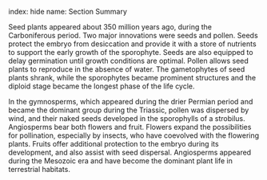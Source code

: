 index: hide
name: Section Summary

Seed plants appeared about 350 million years ago, during the Carboniferous period. Two major innovations were seeds and pollen. Seeds protect the embryo from desiccation and provide it with a store of nutrients to support the early growth of the sporophyte. Seeds are also equipped to delay germination until growth conditions are optimal. Pollen allows seed plants to reproduce in the absence of water. The gametophytes of seed plants shrank, while the sporophytes became prominent structures and the diploid stage became the longest phase of the life cycle.

In the gymnosperms, which appeared during the drier Permian period and became the dominant group during the Triassic, pollen was dispersed by wind, and their naked seeds developed in the sporophylls of a strobilus. Angiosperms bear both flowers and fruit. Flowers expand the possibilities for pollination, especially by insects, who have coevolved with the flowering plants. Fruits offer additional protection to the embryo during its development, and also assist with seed dispersal. Angiosperms appeared during the Mesozoic era and have become the dominant plant life in terrestrial habitats.
